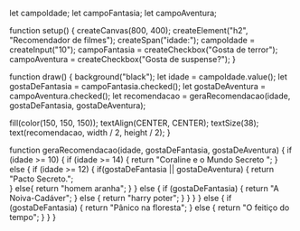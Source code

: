 let campoIdade;
let campoFantasia;
let campoAventura;

function setup() {
  createCanvas(800, 400);
  createElement("h2", "Recomendador de filmes");
  createSpan("idade:");
  campoIdade = createInput("10");
  campoFantasia = createCheckbox("Gosta de terror");
  campoAventura = createCheckbox("Gosta de suspense?");
}

function draw() {
  background("black");
  let idade = campoIdade.value();
  let gostaDeFantasia = campoFantasia.checked();
  let gostaDeAventura = campoAventura.checked();
  let recomendacao = geraRecomendacao(idade, gostaDeFantasia, gostaDeAventura);

  fill(color(150, 150, 150));
  textAlign(CENTER, CENTER);
  textSize(38);
  text(recomendacao, width / 2, height / 2);
}

function geraRecomendacao(idade, gostaDeFantasia, gostaDeAventura) {
  if (idade >= 10) {
    if (idade >= 14) {
      return "Coraline e o Mundo Secreto ";
    } else {
      if (idade >= 12) {
        if(gostaDeFantasia || gostaDeAventura) {
          return "Pacto Secreto.";          
        } else{
         return "homem aranha";
        }
      } else {
        if (gostaDeFantasia) {
          return "A Noiva-Cadáver";
        } else {
          return "harry poter";
        }
      }
    }
  } else {
    if (gostaDeFantasia) {
      return "Pânico na floresta";
    } else {
      return "O feitiço do tempo";
    }
  }
}

